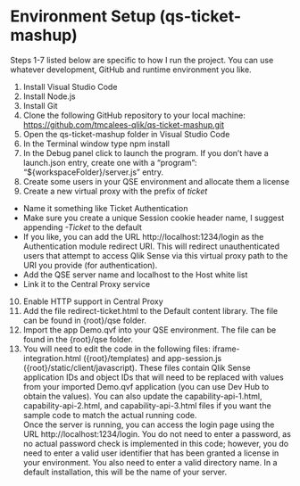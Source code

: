 # Environment Setup (qs-ticket-mashup)

Steps 1-7 listed below are specific to how I run the project. You can use whatever development, GitHub and runtime environment you like.  
1.	Install Visual Studio Code
2.	Install Node.js
3.	Install Git
4.	Clone the following GitHub repository to your local machine:
https://github.com/tmcalees-qlik/qs-ticket-mashup.git
5.	Open the qs-ticket-mashup folder in Visual Studio Code
6.	In the Terminal window type npm install
7.	In the Debug panel click to launch the program.  If you don’t have a launch.json entry, create one with a “program”: “${workspaceFolder}/server.js” entry.
8.	Create some users in your QSE environment and allocate them a license
9.	Create a new virtual proxy with the prefix of *ticket*
  *	Name it something like Ticket Authentication
  *	Make sure you create a unique Session cookie header name, I suggest appending *-Ticket* to the default
  *	If you like, you can add the URL http://localhost:1234/login as the Authentication module redirect URI.  This will redirect unauthenticated users that attempt to access Qlik Sense via this virtual proxy path to the URI you provide (for authentication).
  *	Add the QSE server name and localhost to the Host white list
  *	Link it to the Central Proxy service
10.	Enable HTTP support in Central Proxy
11.	Add the file redirect-ticket.html to the Default content library.  The file can be found in {root}/qse folder. 
12.	Import the app Demo.qvf into your QSE environment.  The file can be found in the {root}/qse folder.
13.	You will need to edit the code in the following files: iframe-integration.html ({root}/templates) and app-session.js ({root}/static/client/javascript). These files contain Qlik Sense application IDs and object IDs that will need to be replaced with values from your imported Demo.qvf application (you can use Dev Hub to obtain the values).  You can also update the capability-api-1.html, capability-api-2.html, and capability-api-3.html files if you want the sample code to match the actual running code.  
Once the server is running, you can access the login page using the URL http://localhost:1234/login.  You do not need to enter a password, as no actual password check is implemented in this code; however, you do need to enter a valid user identifier that has been granted a license in your environment.  You also need to enter a valid directory name.  In a default installation, this will be the name of your server.
